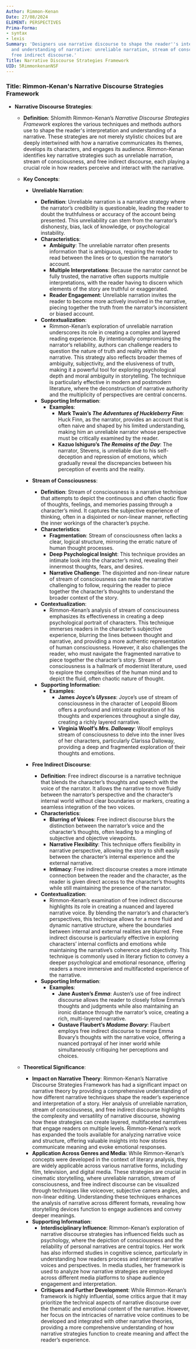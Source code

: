 ```yaml
---
Author: Rimmon-Kenan
Date: 27/08/2024
ELEMENT: PERSPECTIVES
Prima-Forma:
- syntax
- lexis
Summary: 'Designers use narrative discourse to shape the reader''s interpretation
  and understanding of narrative: unreliable narration, stream of consciousness, and
  free indirect discourse.'
Title: Narrative Discourse Strategies Framework
UID: 5RimmonkenanNSF
---
```

### Title: **Rimmon-Kenan's Narrative Discourse Strategies Framework**

- **Narrative Discourse Strategies**:
  - **Definition**: Shlomith Rimmon-Kenan’s *Narrative Discourse Strategies Framework* explores the various techniques and methods authors use to shape the reader's interpretation and understanding of a narrative. These strategies are not merely stylistic choices but are deeply intertwined with how a narrative communicates its themes, develops its characters, and engages its audience. Rimmon-Kenan identifies key narrative strategies such as unreliable narration, stream of consciousness, and free indirect discourse, each playing a crucial role in how readers perceive and interact with the narrative.

  - **Key Concepts**:

    - **Unreliable Narration**:
      - **Definition**: Unreliable narration is a narrative strategy where the narrator’s credibility is questionable, leading the reader to doubt the truthfulness or accuracy of the account being presented. This unreliability can stem from the narrator’s dishonesty, bias, lack of knowledge, or psychological instability.
      - **Characteristics**:
        - **Ambiguity**: The unreliable narrator often presents information that is ambiguous, requiring the reader to read between the lines or to question the narrator’s account.
        - **Multiple Interpretations**: Because the narrator cannot be fully trusted, the narrative often supports multiple interpretations, with the reader having to discern which elements of the story are truthful or exaggerated.
        - **Reader Engagement**: Unreliable narration invites the reader to become more actively involved in the narrative, piecing together the truth from the narrator’s inconsistent or biased account.
      - **Contextualization**:
        - Rimmon-Kenan’s exploration of unreliable narration underscores its role in creating a complex and layered reading experience. By intentionally compromising the narrator’s reliability, authors can challenge readers to question the nature of truth and reality within the narrative. This strategy also reflects broader themes of ambiguity, subjectivity, and the elusiveness of truth, making it a powerful tool for exploring psychological depth and moral ambiguity in storytelling. The technique is particularly effective in modern and postmodern literature, where the deconstruction of narrative authority and the multiplicity of perspectives are central concerns.
      - **Supporting Information**:
        - **Examples**:
          - **Mark Twain’s *The Adventures of Huckleberry Finn***: Huck Finn, as the narrator, provides an account that is often naive and shaped by his limited understanding, making him an unreliable narrator whose perspective must be critically examined by the reader.
          - **Kazuo Ishiguro’s *The Remains of the Day***: The narrator, Stevens, is unreliable due to his self-deception and repression of emotions, which gradually reveal the discrepancies between his perception of events and the reality.

    - **Stream of Consciousness**:
      - **Definition**: Stream of consciousness is a narrative technique that attempts to depict the continuous and often chaotic flow of thoughts, feelings, and memories passing through a character’s mind. It captures the subjective experience of thinking, often in a disjointed or non-linear manner, reflecting the inner workings of the character’s psyche.
      - **Characteristics**:
        - **Fragmentation**: Stream of consciousness often lacks a clear, logical structure, mirroring the erratic nature of human thought processes.
        - **Deep Psychological Insight**: This technique provides an intimate look into the character’s mind, revealing their innermost thoughts, fears, and desires.
        - **Narrative Challenge**: The disjointed and non-linear nature of stream of consciousness can make the narrative challenging to follow, requiring the reader to piece together the character’s thoughts to understand the broader context of the story.
      - **Contextualization**:
        - Rimmon-Kenan’s analysis of stream of consciousness emphasizes its effectiveness in creating a deep psychological portrait of characters. This technique immerses readers in the character’s subjective experience, blurring the lines between thought and narrative, and providing a more authentic representation of human consciousness. However, it also challenges the reader, who must navigate the fragmented narrative to piece together the character’s story. Stream of consciousness is a hallmark of modernist literature, used to explore the complexities of the human mind and to depict the fluid, often chaotic nature of thought.
      - **Supporting Information**:
        - **Examples**:
          - **James Joyce’s *Ulysses***: Joyce’s use of stream of consciousness in the character of Leopold Bloom offers a profound and intricate exploration of his thoughts and experiences throughout a single day, creating a richly layered narrative.
          - **Virginia Woolf’s *Mrs. Dalloway***: Woolf employs stream of consciousness to delve into the inner lives of her characters, particularly Clarissa Dalloway, providing a deep and fragmented exploration of their thoughts and emotions.

    - **Free Indirect Discourse**:
      - **Definition**: Free indirect discourse is a narrative technique that blends the character’s thoughts and speech with the voice of the narrator. It allows the narrative to move fluidly between the narrator’s perspective and the character’s internal world without clear boundaries or markers, creating a seamless integration of the two voices.
      - **Characteristics**:
        - **Blurring of Voices**: Free indirect discourse blurs the distinction between the narrator’s voice and the character’s thoughts, often leading to a mingling of subjective and objective viewpoints.
        - **Narrative Flexibility**: This technique offers flexibility in narrative perspective, allowing the story to shift easily between the character’s internal experience and the external narrative.
        - **Intimacy**: Free indirect discourse creates a more intimate connection between the reader and the character, as the reader is given direct access to the character’s thoughts while still maintaining the presence of the narrator.
      - **Contextualization**:
        - Rimmon-Kenan’s examination of free indirect discourse highlights its role in creating a nuanced and layered narrative voice. By blending the narrator’s and character’s perspectives, this technique allows for a more fluid and dynamic narrative structure, where the boundaries between internal and external realities are blurred. Free indirect discourse is particularly effective in exploring characters’ internal conflicts and emotions while maintaining the narrative’s coherence and objectivity. This technique is commonly used in literary fiction to convey a deeper psychological and emotional resonance, offering readers a more immersive and multifaceted experience of the narrative.
      - **Supporting Information**:
        - **Examples**:
          - **Jane Austen’s *Emma***: Austen’s use of free indirect discourse allows the reader to closely follow Emma’s thoughts and judgments while also maintaining an ironic distance through the narrator’s voice, creating a rich, multi-layered narrative.
          - **Gustave Flaubert’s *Madame Bovary***: Flaubert employs free indirect discourse to merge Emma Bovary’s thoughts with the narrative voice, offering a nuanced portrayal of her inner world while simultaneously critiquing her perceptions and choices.

  - **Theoretical Significance**:
    - **Impact on Narrative Theory**: Rimmon-Kenan’s Narrative Discourse Strategies Framework has had a significant impact on narrative theory by providing a comprehensive understanding of how different narrative techniques shape the reader’s experience and interpretation of a story. Her analysis of unreliable narration, stream of consciousness, and free indirect discourse highlights the complexity and versatility of narrative discourse, showing how these strategies can create layered, multifaceted narratives that engage readers on multiple levels. Rimmon-Kenan’s work has expanded the tools available for analyzing narrative voice and structure, offering valuable insights into how stories communicate meaning and evoke emotional responses.
    - **Application Across Genres and Media**: While Rimmon-Kenan’s concepts were developed in the context of literary analysis, they are widely applicable across various narrative forms, including film, television, and digital media. These strategies are crucial in cinematic storytelling, where unreliable narration, stream of consciousness, and free indirect discourse can be visualized through techniques like voiceover, subjective camera angles, and non-linear editing. Understanding these techniques enhances the analysis of narrative across different formats, revealing how storytelling devices function to engage audiences and convey deeper meanings.
    - **Supporting Information**:
      - **Interdisciplinary Influence**: Rimmon-Kenan’s exploration of narrative discourse strategies has influenced fields such as psychology, where the depiction of consciousness and the reliability of personal narratives are central topics. Her work has also informed studies in cognitive science, particularly in understanding how readers process and interpret narrative voices and perspectives. In media studies, her framework is used to analyze how narrative strategies are employed across different media platforms to shape audience engagement and interpretation.
      - **Critiques and Further Development**: While Rimmon-Kenan’s framework is highly influential, some critics argue that it may prioritize the technical aspects of narrative discourse over the thematic and emotional content of the narrative. However, her focus on the intricacies of narrative voice continues to be developed and integrated with other narrative theories, providing a more comprehensive understanding of how narrative strategies function to create meaning and affect the reader’s experience.
